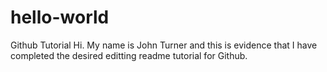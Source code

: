 # hello-world
Github Tutorial
Hi. My name is John Turner and this is evidence that I have completed the desired editting readme tutorial for Github.
